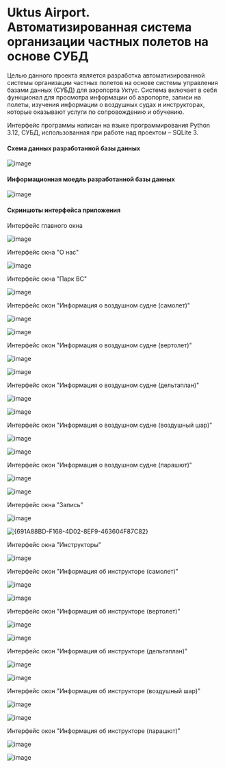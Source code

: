 # Uktus Airport. Автоматизированная система организации частных полетов на основе СУБД

Целью данного проекта является разработка автоматизированной системы организации частных полетов на основе системы управления базами данных (СУБД) для аэропорта Уктус. Система включает в себя функционал для 
просмотра информации об аэропорте, записи на полеты, изучения информации о воздушных судах и инструкторах, которые оказывают услуги по сопровождению и обучению.

Интерфейс программы написан на языке программирования Python 3.12, СУБД, использованная при работе над проектом – SQLite 3.

#### Схема данных разработанной базы данных
![image](https://github.com/user-attachments/assets/cd3d5ade-0eac-41c2-8eee-83c495bf858a)

#### Информационная моедль разработанной базы данных
![image](https://github.com/user-attachments/assets/8c98a6e7-d322-4f74-b60b-27b7186e17c3)

#### Скриншоты интерфейса приложения

Интерфейс главного окна

![image](https://github.com/user-attachments/assets/630a17f1-07c2-4bec-b018-abef3f228555)

Интерфейс окна "О нас"

![image](https://github.com/user-attachments/assets/3cceb5b3-13b8-4ca3-b3e7-c408164c6de4)

Интерфейс окна "Парк ВС"

![image](https://github.com/user-attachments/assets/958416a8-9119-45d2-b4a3-5b72dc1ab2bf)

Интерфейс окон "Информация о воздушном судне (самолет)"

![image](https://github.com/user-attachments/assets/73b42b52-d4ee-43fa-917c-fd5eb85f0447)

![image](https://github.com/user-attachments/assets/898b7b60-f8ee-43fe-9e04-1f87ddd73850)

Интерфейс окон "Информация о воздушном судне (вертолет)"

![image](https://github.com/user-attachments/assets/c06b2233-db31-46a5-b0dc-456e1b5c3762)

![image](https://github.com/user-attachments/assets/3600824b-9d9d-4ab4-a0b4-fa8ddd05f659)

Интерфейс окон "Информация о воздушном судне (дельтаплан)"

![image](https://github.com/user-attachments/assets/6e384993-f0eb-4894-8a40-e6469c6f852c)

![image](https://github.com/user-attachments/assets/9991b819-da2d-4800-853e-1560720fd341)

Интерфейс окон "Информация о воздушном судне (воздушный шар)"

![image](https://github.com/user-attachments/assets/03fcf396-5a95-4200-a332-ae8d9434d362)

![image](https://github.com/user-attachments/assets/304a2119-9b7b-4e03-a358-84218e73495b)

Интерфейс окон "Информация о воздушном судне (парашют)"

![image](https://github.com/user-attachments/assets/8144ae84-504c-4c53-86b4-9705fff3641d)

![image](https://github.com/user-attachments/assets/8c99dd52-3da0-44b0-9aba-d24fcda6046a)

Интерфейс окна "Запись"

![image](https://github.com/user-attachments/assets/5a270c25-fe76-41f2-96cf-9327e40c2cbf)

![{691A88BD-F168-4D02-8EF9-463604F87C82}](https://github.com/user-attachments/assets/2fb61f93-ba4e-466d-9a6c-b29a4a70719f)

Интерфейс окна "Инструкторы"

![image](https://github.com/user-attachments/assets/95ee7629-b885-4635-aefe-f3654ad53dd2)

Интерфейс окон "Информация об инструкторе (самолет)"

![image](https://github.com/user-attachments/assets/8af46409-83f8-401d-b6c2-92bfa82d444d)

![image](https://github.com/user-attachments/assets/a2a32acd-bd39-42f2-9619-5c883e6eac2a)

Интерфейс окон "Информация об инструкторе (вертолет)"

![image](https://github.com/user-attachments/assets/a38aca11-9eb2-4480-8dd6-5be847541c34)

![image](https://github.com/user-attachments/assets/5ade757c-f30e-4dd1-a6ee-2f2b965e31b3)

Интерфейс окон "Информация об инструкторе (дельтаплан)"

![image](https://github.com/user-attachments/assets/c61f8843-b720-4f00-9fe2-92402c678095)

![image](https://github.com/user-attachments/assets/7cb7a4ec-c41a-4c31-a4f8-35402e8fcbeb)

Интерфейс окон "Информация об инструкторе (воздушный шар)"

![image](https://github.com/user-attachments/assets/57ac74af-2fb6-4e63-9de2-4c2f8a266f1b)

![image](https://github.com/user-attachments/assets/c54d79eb-fc5e-476b-9c5c-6cc9cfd0133b)

Интерфейс окон "Информация об инструкторе (парашют)"

![image](https://github.com/user-attachments/assets/c44e9526-59de-4683-83e4-0b7cda69db98)

![image](https://github.com/user-attachments/assets/046600d6-4a4e-4c1d-92b7-5a2e6bb63ed0)

